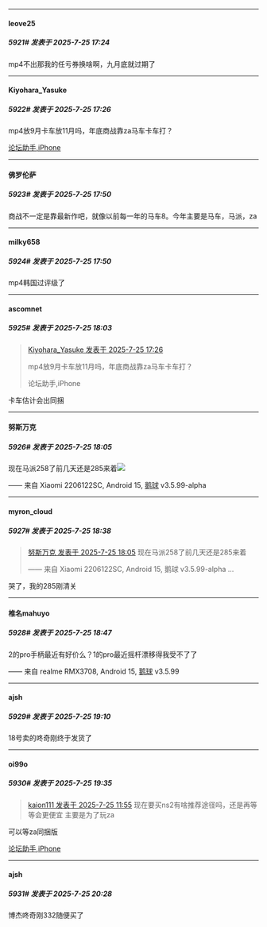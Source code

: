 ﻿
*****

####  leove25  
##### 5921#       发表于 2025-7-25 17:24

mp4不出那我的任亏券换啥啊，九月底就过期了

*****

####  Kiyohara_Yasuke  
##### 5922#       发表于 2025-7-25 17:26

mp4放9月卡车放11月吗，年底商战靠za马车卡车打？

[论坛助手,iPhone](https://stage1st.com/2b//forum.php?mod=viewthread&amp;tid=2029836)


*****

####  佛罗伦萨  
##### 5923#       发表于 2025-7-25 17:50

商战不一定是靠最新作吧，就像以前每一年的马车8。今年主要是马车，马派，za

*****

####  milky658  
##### 5924#       发表于 2025-7-25 17:50

mp4韩国过评级了


*****

####  ascomnet  
##### 5925#       发表于 2025-7-25 18:03

<blockquote><a href="httphttps://stage1st.com/2b/forum.php?mod=redirect&amp;goto=findpost&amp;pid=68157924&amp;ptid=2252754" target="_blank">Kiyohara_Yasuke 发表于 2025-7-25 17:26</a>

mp4放9月卡车放11月吗，年底商战靠za马车卡车打？

论坛助手,iPhone</blockquote>
卡车估计会出同捆

*****

####  努斯万克  
##### 5926#       发表于 2025-7-25 18:05

现在马派258了前几天还是285来着<img src="https://p.sda1.dev/25/42594c76809b96fc5aa286bbfa4a50de/image.jpg" referrerpolicy="no-referrer">

—— 来自 Xiaomi 2206122SC, Android 15, [鹅球](https://www.pgyer.com/xfPejhuq) v3.5.99-alpha


*****

####  myron_cloud  
##### 5927#       发表于 2025-7-25 18:38

<blockquote><a href="httphttps://stage1st.com/2b/forum.php?mod=redirect&amp;goto=findpost&amp;pid=68158164&amp;ptid=2252754" target="_blank">努斯万克 发表于 2025-7-25 18:05</a>
现在马派258了前几天还是285来着

—— 来自 Xiaomi 2206122SC, Android 15, 鹅球 v3.5.99-alpha ...</blockquote>
哭了，我的285刚清关


*****

####  椎名mahuyo  
##### 5928#       发表于 2025-7-25 18:47

2的pro手柄最近有好价么？1的pro最近摇杆漂移得我受不了了

—— 来自 realme RMX3708, Android 15, [鹅球](https://www.pgyer.com/GcUxKd4w) v3.5.99


*****

####  ajsh  
##### 5929#       发表于 2025-7-25 19:10

18号卖的咚奇刚终于发货了


*****

####  oi99o  
##### 5930#       发表于 2025-7-25 19:35

<blockquote><a href="httphttps://stage1st.com/2b/forum.php?mod=redirect&amp;goto=findpost&amp;pid=68155538&amp;ptid=2252754" target="_blank">kaion111 发表于 2025-7-25 11:55</a>
现在要买ns2有啥推荐途径吗，还是再等等会更便宜 主要是为了玩za</blockquote>
可以等za同捆版

[论坛助手,iPhone](https://stage1st.com/2b//forum.php?mod=viewthread&amp;tid=2029836)


*****

####  ajsh  
##### 5931#       发表于 2025-7-25 20:28

博杰咚奇刚332随便买了

